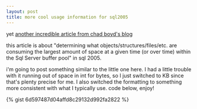 ```yaml
---
layout: post
title: more cool usage information for sql2005
---
```


yet [another incredible article from chad boyd's blog](http://blogs.msdn.com/chadboyd/archive/2007/02/02/sys-dm-os-buffer-descriptors-aggregations.aspx)

this article is about "determining what objects/structures/files/etc. are consuming the largest amount of space at a given time (or over time) within the Sql Server buffer pool" in sql 2005.

i'm going to post something similar to the little one here. I had a little trouble with it running out of space in int for bytes, so I just switched to KB since that's plenty precise for me. I also switched the formatting to something more consistent with what I typically use. code below, enjoy!

{% gist 6d597487d04affd8c29132d992fa2822 %}
